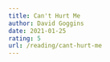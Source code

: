 ```yaml
---
title: Can't Hurt Me
author: David Goggins
date: 2021-01-25
rating: 5
url: /reading/cant-hurt-me
---
```


